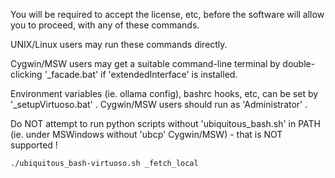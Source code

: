 
You will be required to accept the license, etc, before the software will allow you to proceed, with any of these commands.

UNIX/Linux users may run these commands directly.

Cygwin/MSW users may get a suitable command-line terminal by double-clicking '_facade.bat' if 'extendedInterface' is installed.


Environment variables (ie. ollama config), bashrc hooks, etc, can be set by '_setupVirtuoso.bat' . Cygwin/MSW users should run as 'Administrator' .


Do NOT attempt to run python scripts without 'ubiquitous_bash.sh' in PATH (ie. under MSWindows without 'ubcp' Cygwin/MSW) - that is NOT supported !



```bash
./ubiquitous_bash-virtuoso.sh _fetch_local
```


